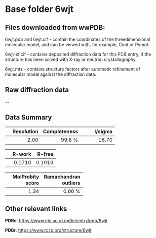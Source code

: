 # Base folder 6wjt

## Files downloaded from wwPDB:

6wjt.pdb and 6wjt.cif - contain the coordinates of the threedimensional molecular model, and can be viewed with, for example, Coot or Pymol.

6wjt-sf.cif - contains deposited diffraction data for this PDB entry, if the structure has been solved with X-ray or neutron crystallography.

6wjt.mtz - contains structure factors after automatic refinement of molecular model against the diffraction data.

## Raw diffraction data

--<br> 

## Data Summary
|   | Resolution | Completeness| I/sigma |
|---|-------------:|----------------:|--------------:|
|   |2.00|99.8  %|<img width=50/>16.70|

|   | **R-work**| **R-free**   
|---|-------------:|----------------:|           
||0.1710|0.1910|

|   |**MolProbity<br>score**| **Ramachandran<br>outliers** 
|---|-------------:|----------------:|
||1.34|0.00 %|

## Other relevant links 
**PDBe**:  https://www.ebi.ac.uk/pdbe/entry/pdb/6wjt
 
**PDBr**: https://www.rcsb.org/structure/6wjt 

